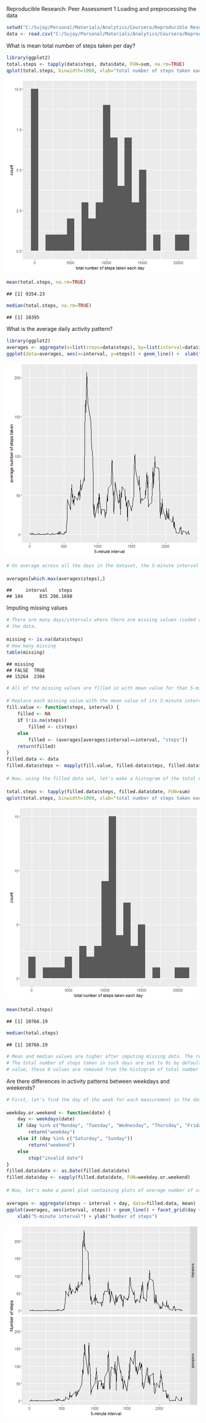  Reproducible Research: Peer Assessment 1
 Loading and preprocessing the data

```r
setwd("C:/Sujay/Personal/Materials/Analytics/Coursera/Reproducible Research/Project 1")
data <- read.csv("C:/Sujay/Personal/Materials/Analytics/Coursera/Reproducible Research/Project 1/activity.csv")
```

 What is mean total number of steps taken per day?

```r
library(ggplot2)
total.steps <- tapply(data$steps, data$date, FUN=sum, na.rm=TRUE)
qplot(total.steps, binwidth=1000, xlab="total number of steps taken each day")
```

![plot of chunk unnamed-chunk-2](figure/unnamed-chunk-2-1.png)

```r
mean(total.steps, na.rm=TRUE)
```

```
## [1] 9354.23
```

```r
median(total.steps, na.rm=TRUE)
```

```
## [1] 10395
```

 What is the average daily activity pattern?

```r
library(ggplot2)
averages <- aggregate(x=list(steps=data$steps), by=list(interval=data$interval), FUN=mean, na.rm=TRUE)
ggplot(data=averages, aes(x=interval, y=steps)) + geom_line() +  xlab("5-minute interval") + ylab("average number of steps taken")
```

![plot of chunk unnamed-chunk-3](figure/unnamed-chunk-3-1.png)

```r
# On average across all the days in the dataset, the 5-minute interval contains the maximum number of steps?

averages[which.max(averages$steps),]
```

```
##     interval    steps
## 104      835 206.1698
```

 Imputing missing values

```r
# There are many days/intervals where there are missing values (coded as NA). The presence of missing days may introduce bias into some calculations or summaries of 
# the data.

missing <- is.na(data$steps)
# How many missing
table(missing)
```

```
## missing
## FALSE  TRUE 
## 15264  2304
```

```r
# All of the missing values are filled in with mean value for that 5-minute interval.

# Replace each missing value with the mean value of its 5-minute interval
fill.value <- function(steps, interval) {
    filled <- NA
    if (!is.na(steps))
        filled <- c(steps)
    else
        filled <- (averages[averages$interval==interval, "steps"])
    return(filled)
}
filled.data <- data
filled.data$steps <- mapply(fill.value, filled.data$steps, filled.data$interval)

# Now, using the filled data set, let's make a histogram of the total number of steps taken each day and calculate the mean and median total number of steps.

total.steps <- tapply(filled.data$steps, filled.data$date, FUN=sum)
qplot(total.steps, binwidth=1000, xlab="total number of steps taken each day")
```

![plot of chunk unnamed-chunk-4](figure/unnamed-chunk-4-1.png)

```r
mean(total.steps)
```

```
## [1] 10766.19
```

```r
median(total.steps)
```

```
## [1] 10766.19
```

```r
# Mean and median values are higher after imputing missing data. The reason is that in the original data, there are some days with steps values NA for any interval. 
# The total number of steps taken in such days are set to 0s by default. However, after replacing missing steps values with the mean steps of associated interval 
# value, these 0 values are removed from the histogram of total number of steps taken each day.
```

 Are there differences in activity patterns between weekdays and weekends?

```r
# First, let's find the day of the week for each measurement in the dataset. In this part, we use the dataset with the filled-in values.

weekday.or.weekend <- function(date) {
    day <- weekdays(date)
    if (day %in% c("Monday", "Tuesday", "Wednesday", "Thursday", "Friday"))
        return("weekday")
    else if (day %in% c("Saturday", "Sunday"))
        return("weekend")
    else
        stop("invalid date")
}
filled.data$date <- as.Date(filled.data$date)
filled.data$day <- sapply(filled.data$date, FUN=weekday.or.weekend)

# Now, let's make a panel plot containing plots of average number of steps taken on weekdays and weekends.

averages <- aggregate(steps ~ interval + day, data=filled.data, mean)
ggplot(averages, aes(interval, steps)) + geom_line() + facet_grid(day ~ .) +
    xlab("5-minute interval") + ylab("Number of steps")
```

![plot of chunk unnamed-chunk-5](figure/unnamed-chunk-5-1.png)

